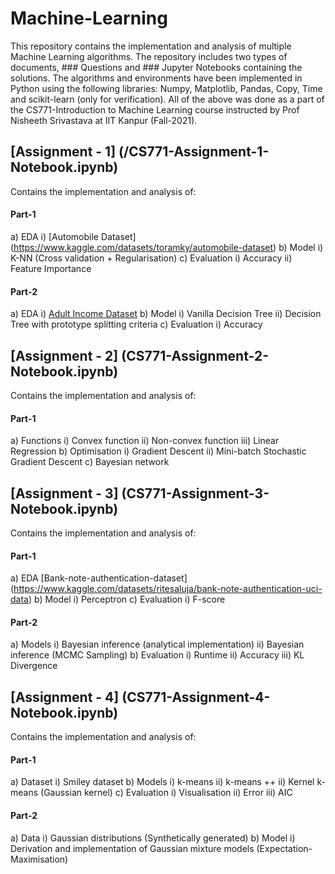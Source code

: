 # Machine-Learning


This repository contains the implementation and analysis of multiple Machine Learning algorithms. The repository includes two types of documents, ### Questions and ### Jupyter Notebooks containing the solutions. The algorithms and environments have been implemented in Python using the following libraries: Numpy, Matplotlib, Pandas, Copy, Time and scikit-learn (only for verification). All of the above was done as a part of the CS771-Introduction to Machine Learning course instructed by Prof Nisheeth Srivastava at IIT Kanpur (Fall-2021). 

## [Assignment - 1] (/CS771-Assignment-1-Notebook.ipynb)

Contains the implementation and analysis of:

#### Part-1
a) EDA
	i) [Automobile Dataset] (https://www.kaggle.com/datasets/toramky/automobile-dataset)
b)  Model
	i) K-NN (Cross validation + Regularisation) 
c) Evaluation
	i) Accuracy
	ii) Feature Importance

#### Part-2
a) EDA
	i) [Adult Income Dataset](https://www.kaggle.com/datasets/wenruliu/adult-income-dataset)
b)  Model
	i) Vanilla Decision Tree 
	ii) Decision Tree with prototype splitting criteria 
c) Evaluation
	i) Accuracy

## [Assignment - 2] (CS771-Assignment-2-Notebook.ipynb)

Contains the implementation and analysis of:

#### Part-1
a) Functions
	i) Convex function
	ii) Non-convex function
	iii) Linear Regression
b) Optimisation
	i) Gradient Descent
	ii) Mini-batch Stochastic Gradient Descent
c) Bayesian network

## [Assignment - 3] (CS771-Assignment-3-Notebook.ipynb)

Contains the implementation and analysis of:

#### Part-1
a) EDA
	[Bank-note-authentication-dataset]
(https://www.kaggle.com/datasets/ritesaluja/bank-note-authentication-uci-data)
b) Model
	i) Perceptron
c) Evaluation
	i) F-score

#### Part-2
a) Models
	i) Bayesian inference (analytical implementation)
	ii) Bayesian inference (MCMC Sampling)
b) Evaluation
	i) Runtime
	ii) Accuracy
	iii) KL Divergence

## [Assignment - 4] (CS771-Assignment-4-Notebook.ipynb) 

Contains the implementation and analysis of:

#### Part-1
a) Dataset
	i) Smiley dataset
b) Models
	i) k-means
	ii) k-means ++
	ii) Kernel k-means (Gaussian kernel)
c) Evaluation
	i) Visualisation
	ii) Error
	iii) AIC

#### Part-2
a) Data
	i) Gaussian distributions (Synthetically generated)
b) Model 
	i) Derivation and implementation of Gaussian mixture models (Expectation-Maximisation)


